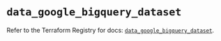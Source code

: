 # `data_google_bigquery_dataset`

Refer to the Terraform Registry for docs: [`data_google_bigquery_dataset`](https://registry.terraform.io/providers/hashicorp/google/6.18.0/docs/data-sources/bigquery_dataset).
